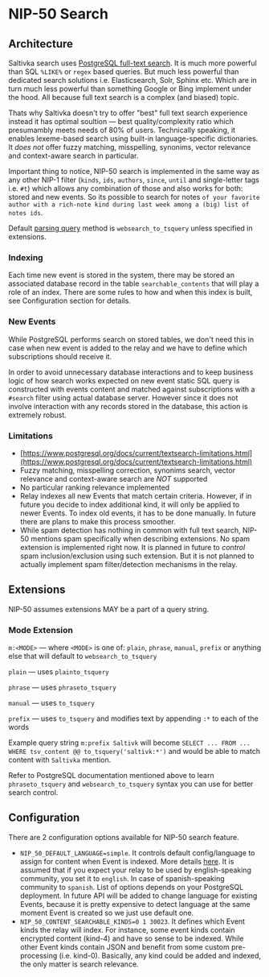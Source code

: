 # NIP-50 Search

## Architecture

Saltivka search uses [PostgreSQL full-text search](https://www.postgresql.org/docs/current/textsearch-intro.html#TEXTSEARCH-MATCHING).
It is much more powerful than SQL `%LIKE%` or `regex` based queries.
But much less powerful than dedicated search solutions i.e. Elasticsearch, Solr, Sphinx etc.
Which are in turn much less powerful than something Google or Bing implement under the hood.
All because full text search is a complex (and biased) topic.

Thats why Saltivka doesn't try to offer "best" full text search experience instead
it has optimal soultion — best quality/complexity ratio which presumambly meets
needs of 80% of users. Technically speaking, it enables lexeme-based search using built-in language-specific dictionaries.
It *does not* offer fuzzy matching, misspelling, synonims, vector relevance and context-aware search in particular.

Important thing to notice, NIP-50 search is implemented in the same way as any other NIP-1 filter (`kinds`, `ids`, `authors`, `since`, `until` and single-letter tags i.e. `#t`)
which allows any combination of those and also works for both: stored and new events.
So its possible to search for notes `of your favorite author with a rich-note kind during last week among a (big) list of notes ids`.

Default [parsing query](https://www.postgresql.org/docs/16/textsearch-controls.html#TEXTSEARCH-PARSING-QUERIES) method is `websearch_to_tsquery` unless specified in extensions.

### Indexing

Each time new event is stored in the system, there may be stored an associated
database record in the table `searchable_contents` that will play a role of an index.
There are some rules to how and when this index is built, see Configuration section for details.

### New Events

While PostgreSQL performs search on stored tables, we don't need this in case when
new event is added to the relay and we have to define which subscriptions should
receive it.

In order to avoid unnecessary database interactions and to keep business logic of how
search works expected on new event static SQL query is constructed with events content
and matched against subscriptions with a `#search` filter using actual database server.
However since it does not involve interaction with any records stored in the database, this
action is extremely robust.

### Limitations

* [https://www.postgresql.org/docs/current/textsearch-limitations.html](https://www.postgresql.org/docs/current/textsearch-limitations.html)
* Fuzzy matching, misspelling correction, synonims search, vector relevance and context-aware search are *NOT* supported
* No particular ranking relevance implemented
* Relay indexes all new Events that match certain criteria. However, if in future you decide to index additional kind, it will only be applied to newer Events. To index old events, it has to be done manually. In future there are plans to make this process smoother.
* While spam detection has nothing in common with full text search, NIP-50 mentions spam specifically when describing extensions. No spam extension is implemented right now. It is planned in future to *control* spam inclusion/exclusion using such extension. But it is not planned to actually implement spam filter/detection mechanisms in the relay.

## Extensions

NIP-50 assumes extensions MAY be a part of a query string.

### Mode Extension

`m:<MODE>` — where `<MODE>` is one of: `plain`, `phrase`, `manual`, `prefix` or anything else that will default to `websearch_to_tsquery`

`plain` — uses `plainto_tsquery`

`phrase` — uses `phraseto_tsquery`

`manual` — uses `to_tsquery`

`prefix` — uses `to_tsquery` and modifies text by appending `:*` to each of the words


Example query string `m:prefix Saltivk` will become `SELECT ... FROM ... WHERE tsv_content @@ to_tsquery('saltivk:*')` and would be able to match content with `Saltivka` mention.

Refer to PostgreSQL documentation mentioned above to learn `phraseto_tsquery` and `websearch_to_tsquery` syntax you can use for better search control.


## Configuration

There are 2 configuration options available for NIP-50 search feature.

* `NIP_50_DEFAULT_LANGUAGE=simple`. It controls default config/language to assign for content when Event is indexed. More details [here](https://www.postgresql.org/docs/16/textsearch-dictionaries.html). It is assumed that if you expect your relay to be used by english-speaking community, you set it to `english`. In case of spanish-speaking community to `spanish`. List of options depends on your PostgreSQL deployment. In future API will be added to change language for existing Events, because it is pretty expensive to detect language at the same moment Event is created so we just use default one.
* `NIP_50_CONTENT_SEARCHABLE_KINDS=0 1 30023`. It defines which Event kinds the relay will index. For instance, some event kinds contain encrypted content (kind-4) and have so sense to be indexed. While other Event kinds contain JSON and benefit from some custom pre-processing (i.e. kind-0). Basically, any kind could be added and indexed, the only matter is search relevance.

